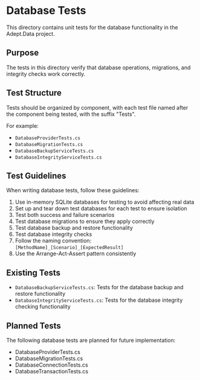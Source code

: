 # Database Tests

This directory contains unit tests for the database functionality in the Adept.Data project.

## Purpose

The tests in this directory verify that database operations, migrations, and integrity checks work correctly.

## Test Structure

Tests should be organized by component, with each test file named after the component being tested, with the suffix "Tests".

For example:
- `DatabaseProviderTests.cs`
- `DatabaseMigrationTests.cs`
- `DatabaseBackupServiceTests.cs`
- `DatabaseIntegrityServiceTests.cs`

## Test Guidelines

When writing database tests, follow these guidelines:

1. Use in-memory SQLite databases for testing to avoid affecting real data
2. Set up and tear down test databases for each test to ensure isolation
3. Test both success and failure scenarios
4. Test database migrations to ensure they apply correctly
5. Test database backup and restore functionality
6. Test database integrity checks
7. Follow the naming convention: `[MethodName]_[Scenario]_[ExpectedResult]`
8. Use the Arrange-Act-Assert pattern consistently

## Existing Tests

- `DatabaseBackupServiceTests.cs`: Tests for the database backup and restore functionality
- `DatabaseIntegrityServiceTests.cs`: Tests for the database integrity checking functionality

## Planned Tests

The following database tests are planned for future implementation:

- DatabaseProviderTests.cs
- DatabaseMigrationTests.cs
- DatabaseConnectionTests.cs
- DatabaseTransactionTests.cs
